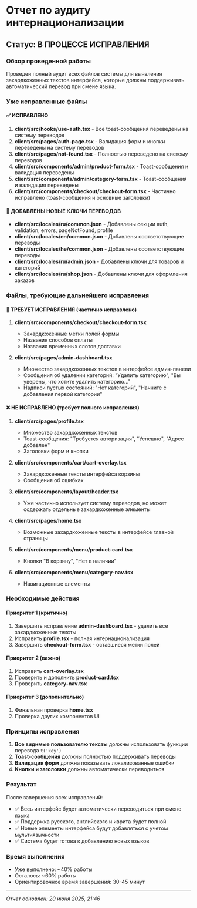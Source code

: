 # Отчет по аудиту интернационализации

## Статус: В ПРОЦЕССЕ ИСПРАВЛЕНИЯ

### Обзор проведенной работы

Проведен полный аудит всех файлов системы для выявления захардкоженных текстов интерфейса, которые должны поддерживать автоматический перевод при смене языка.

### Уже исправленные файлы

#### ✅ ИСПРАВЛЕНО
1. **client/src/hooks/use-auth.tsx** - Все toast-сообщения переведены на систему переводов
2. **client/src/pages/auth-page.tsx** - Валидация форм и кнопки переведены на систему переводов  
3. **client/src/pages/not-found.tsx** - Полностью переведено на систему переводов
4. **client/src/components/admin/product-form.tsx** - Toast-сообщения и валидация переведены
5. **client/src/components/admin/category-form.tsx** - Toast-сообщения и валидация переведены
6. **client/src/components/checkout/checkout-form.tsx** - Частично исправлено (toast-сообщения и основные заголовки)

#### 📝 ДОБАВЛЕНЫ НОВЫЕ КЛЮЧИ ПЕРЕВОДОВ
- **client/src/locales/ru/common.json** - Добавлены секции auth, validation, errors, pageNotFound, profile
- **client/src/locales/en/common.json** - Добавлены соответствующие переводы
- **client/src/locales/he/common.json** - Добавлены соответствующие переводы  
- **client/src/locales/ru/admin.json** - Добавлены ключи для товаров и категорий
- **client/src/locales/ru/shop.json** - Добавлены ключи для оформления заказов

### Файлы, требующие дальнейшего исправления

#### 🔄 ТРЕБУЕТ ИСПРАВЛЕНИЯ (частично исправлено)
1. **client/src/components/checkout/checkout-form.tsx**
   - Захардкоженные метки полей формы
   - Названия способов оплаты
   - Названия временных слотов доставки

2. **client/src/pages/admin-dashboard.tsx**
   - Множество захардкоженных текстов в интерфейсе админ-панели
   - Сообщения об удалении категорий: "Удалить категорию", "Вы уверены, что хотите удалить категорию..."
   - Надписи пустых состояний: "Нет категорий", "Начните с добавления первой категории"

#### ❌ НЕ ИСПРАВЛЕНО (требует полного исправления)
1. **client/src/pages/profile.tsx**
   - Множество захардкоженных текстов
   - Toast-сообщения: "Требуется авторизация", "Успешно", "Адрес добавлен"
   - Заголовки форм и кнопки

2. **client/src/components/cart/cart-overlay.tsx**
   - Захардкоженные тексты интерфейса корзины
   - Сообщения об ошибках

3. **client/src/components/layout/header.tsx**
   - Уже частично использует систему переводов, но может содержать отдельные захардкоженные элементы

4. **client/src/pages/home.tsx**
   - Возможные захардкоженные тексты в интерфейсе главной страницы

5. **client/src/components/menu/product-card.tsx**
   - Кнопки "В корзину", "Нет в наличии"

6. **client/src/components/menu/category-nav.tsx**
   - Навигационные элементы

### Необходимые действия

#### Приоритет 1 (критично)
1. Завершить исправление **admin-dashboard.tsx** - удалить все захардкоженные тексты
2. Исправить **profile.tsx** - полная интернационализация
3. Завершить **checkout-form.tsx** - оставшиеся метки полей

#### Приоритет 2 (важно)  
1. Исправить **cart-overlay.tsx**
2. Проверить и дополнить **product-card.tsx**
3. Проверить **category-nav.tsx**

#### Приоритет 3 (дополнительно)
1. Финальная проверка **home.tsx**
2. Проверка других компонентов UI

### Принципы исправления

1. **Все видимые пользователю тексты** должны использовать функции перевода `t('key')`
2. **Toast-сообщения** должны полностью поддерживать переводы
3. **Валидация форм** должна показывать локализованные ошибки
4. **Кнопки и заголовки** должны автоматически переводиться

### Результат

После завершения всех исправлений:
- ✅ Весь интерфейс будет автоматически переводиться при смене языка
- ✅ Поддержка русского, английского и иврита будет полной
- ✅ Новые элементы интерфейса будут добавляться с учетом мультиязычности
- ✅ Система будет готова к добавлению новых языков

### Время выполнения
- Уже выполнено: ~40% работы
- Осталось: ~60% работы  
- Ориентировочное время завершения: 30-45 минут

---
*Отчет обновлен: 20 июня 2025, 21:46*